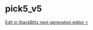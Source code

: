 # pick5_v5

[Edit in StackBlitz next generation editor ⚡️](https://stackblitz.com/~/github.com/jumanjiis/pick5_v5)
